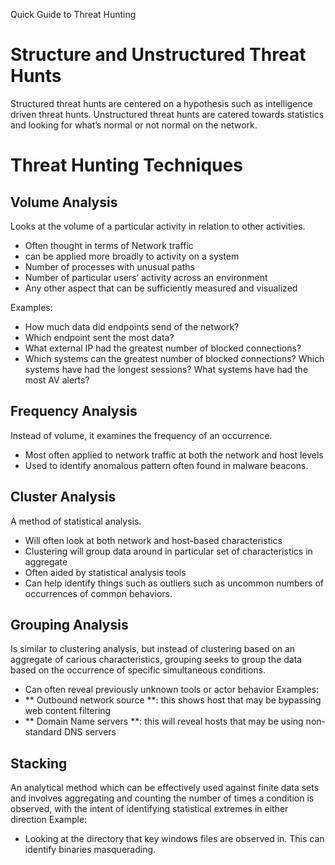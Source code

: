 Quick Guide to Threat Hunting

# Structure and Unstructured Threat Hunts
Structured threat hunts are centered on a hypothesis such as intelligence driven threat hunts. Unstructured threat hunts are catered towards statistics and looking for what’s normal or not normal on the network.
# Threat Hunting Techniques
## Volume Analysis
Looks at the volume of a particular activity in relation to other activities. 
- Often thought in terms of Network traffic
- can be applied more broadly to activity on a system
- Number of processes with unusual paths
- Number of particular users’ activity across an environment
- Any other aspect that can be sufficiently measured and visualized

Examples:
- How much data did endpoints send of the network?
- Which endpoint sent the most data?
- What external IP had the greatest number of blocked connections?
- Which systems can the greatest number of blocked connections?
Which systems have had the longest sessions?
What systems have had the most AV alerts?
## Frequency Analysis
Instead of volume, it examines the frequency of an occurrence.
- Most often applied to network traffic at both the network and host levels
- Used to identify anomalous pattern often found in malware beacons.
## Cluster Analysis
A method of statistical analysis.
- Will often look at both network and host-based characteristics
- Clustering will group data around in particular set of characteristics in aggregate
- Often aided by statistical analysis tools
- Can help identify things such as outliers such as uncommon numbers of occurrences of common behaviors.
## Grouping Analysis
Is similar to clustering analysis, but instead of clustering based on an aggregate of carious characteristics, grouping seeks to group the data based on the occurrence of specific simultaneous conditions.
- Can often reveal previously unknown tools or actor behavior
Examples: 
- ** Outbound network source **: this shows host that may be bypassing web content filtering
- ** Domain Name servers **: this will reveal hosts that may be using non-standard DNS servers
## Stacking
An analytical method which can be effectively used against finite data sets and involves aggregating and counting the number of times a condition is observed, with the intent of identifying statistical extremes in either direction
Example: 
- Looking at the directory that key windows files are observed in. This can identify binaries masquerading.
